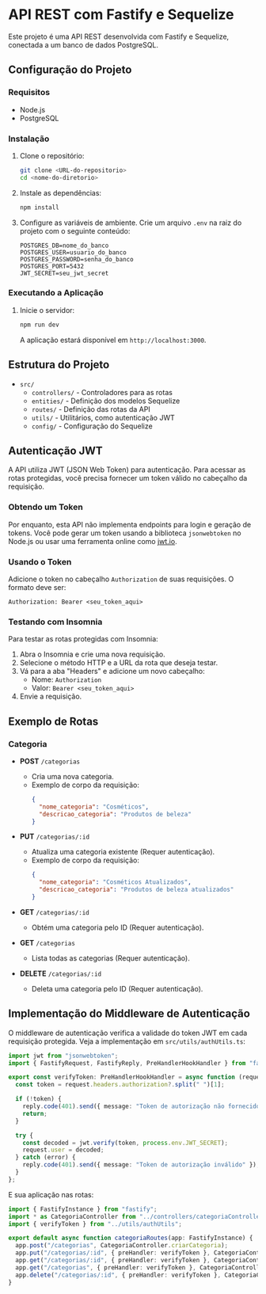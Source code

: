 # API REST com Fastify e Sequelize

Este projeto é uma API REST desenvolvida com Fastify e Sequelize, conectada a um banco de dados PostgreSQL.

## Configuração do Projeto

### Requisitos

- Node.js
- PostgreSQL

### Instalação

1. Clone o repositório:

   ```bash
   git clone <URL-do-repositorio>
   cd <nome-do-diretorio>
   ```

2. Instale as dependências:

   ```bash
   npm install
   ```

3. Configure as variáveis de ambiente. Crie um arquivo `.env` na raiz do projeto com o seguinte conteúdo:

   ```plaintext
   POSTGRES_DB=nome_do_banco
   POSTGRES_USER=usuario_do_banco
   POSTGRES_PASSWORD=senha_do_banco
   POSTGRES_PORT=5432
   JWT_SECRET=seu_jwt_secret
   ```

### Executando a Aplicação

1. Inicie o servidor:

   ```bash
   npm run dev
   ```

   A aplicação estará disponível em `http://localhost:3000`.

## Estrutura do Projeto

- `src/`
  - `controllers/` - Controladores para as rotas
  - `entities/` - Definição dos modelos Sequelize
  - `routes/` - Definição das rotas da API
  - `utils/` - Utilitários, como autenticação JWT
  - `config/` - Configuração do Sequelize

## Autenticação JWT

A API utiliza JWT (JSON Web Token) para autenticação. Para acessar as rotas protegidas, você precisa fornecer um token válido no cabeçalho da requisição.

### Obtendo um Token

Por enquanto, esta API não implementa endpoints para login e geração de tokens. Você pode gerar um token usando a biblioteca `jsonwebtoken` no Node.js ou usar uma ferramenta online como [jwt.io](https://jwt.io/).

### Usando o Token

Adicione o token no cabeçalho `Authorization` de suas requisições. O formato deve ser:

```plaintext
Authorization: Bearer <seu_token_aqui>
```

### Testando com Insomnia

Para testar as rotas protegidas com Insomnia:

1. Abra o Insomnia e crie uma nova requisição.
2. Selecione o método HTTP e a URL da rota que deseja testar.
3. Vá para a aba "Headers" e adicione um novo cabeçalho:
   - Nome: `Authorization`
   - Valor: `Bearer <seu_token_aqui>`
4. Envie a requisição.

## Exemplo de Rotas

### Categoria

- **POST** `/categorias`
  - Cria uma nova categoria.
  - Exemplo de corpo da requisição:
    ```json
    {
      "nome_categoria": "Cosméticos",
      "descricao_categoria": "Produtos de beleza"
    }
    ```

- **PUT** `/categorias/:id`
  - Atualiza uma categoria existente (Requer autenticação).
  - Exemplo de corpo da requisição:
    ```json
    {
      "nome_categoria": "Cosméticos Atualizados",
      "descricao_categoria": "Produtos de beleza atualizados"
    }
    ```

- **GET** `/categorias/:id`
  - Obtém uma categoria pelo ID (Requer autenticação).

- **GET** `/categorias`
  - Lista todas as categorias (Requer autenticação).

- **DELETE** `/categorias/:id`
  - Deleta uma categoria pelo ID (Requer autenticação).

## Implementação do Middleware de Autenticação

O middleware de autenticação verifica a validade do token JWT em cada requisição protegida. Veja a implementação em `src/utils/authUtils.ts`:

```typescript
import jwt from "jsonwebtoken";
import { FastifyRequest, FastifyReply, PreHandlerHookHandler } from "fastify";

export const verifyToken: PreHandlerHookHandler = async function (request, reply) {
  const token = request.headers.authorization?.split(" ")[1];

  if (!token) {
    reply.code(401).send({ message: "Token de autorização não fornecido" });
    return;
  }

  try {
    const decoded = jwt.verify(token, process.env.JWT_SECRET);
    request.user = decoded;
  } catch (error) {
    reply.code(401).send({ message: "Token de autorização inválido" });
  }
};
```

E sua aplicação nas rotas:

```typescript
import { FastifyInstance } from "fastify";
import * as CategoriaController from "../controllers/categoriaController";
import { verifyToken } from "../utils/authUtils";

export default async function categoriaRoutes(app: FastifyInstance) {
  app.post("/categorias", CategoriaController.criarCategoria);
  app.put("/categorias/:id", { preHandler: verifyToken }, CategoriaController.atualizarCategoria);
  app.get("/categorias/:id", { preHandler: verifyToken }, CategoriaController.obterCategoria);
  app.get("/categorias", { preHandler: verifyToken }, CategoriaController.listarCategorias);
  app.delete("/categorias/:id", { preHandler: verifyToken }, CategoriaController.deletarCategoria);
}
```
